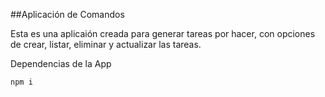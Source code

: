 ##Aplicación de Comandos

Esta es una aplicaión creada para generar tareas por hacer, 
con opciones de crear, listar, eliminar y actualizar las tareas.

Dependencias de la App

```
npm i
```